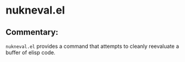 # nukneval.el

## Commentary:

`nukneval.el` provides a command that attempts to cleanly reevaluate a
buffer of elisp code.
